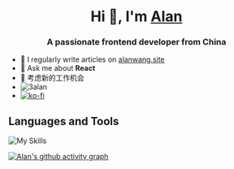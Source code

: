 <!--
**3Alan/3Alan** is a ✨ _special_ ✨ repository because its `README.md` (this file) appears on your GitHub profile.

Here are some ideas to get you started:

- 🔭 I’m currently working on ...
- 🌱 I’m currently learning ...
- 👯 I’m looking to collaborate on ...
- 🤔 I’m looking for help with ...
- 💬 Ask me about ...
- 📫 How to reach me: ...
- 😄 Pronouns: ...
- ⚡ Fun fact: ...
-->
<h1 align="center">Hi 👋, I'm <a href="https://alanwang.site/">Alan</a></h1>
<h3 align="center">A passionate frontend developer from China</h3>

- 📝 I regularly write articles on [alanwang.site](https://www.alanwang.site)
- 💬 Ask me about **React**
- 🔭 考虑新的工作机会
- <img src="https://komarev.com/ghpvc/?username=3alan&label=Profile%20views&color=0e75b6&style=flat" alt="3alan" />
- [![ko-fi](https://ko-fi.com/img/githubbutton_sm.svg)](https://ko-fi.com/N4N1L5Y7V)

##  Languages and Tools
![My Skills](https://skillicons.dev/icons?i=vscode,js,ts,react,jest,nodejs,vue,docker)

[![Alan's github activity graph](https://github-readme-activity-graph.cyclic.app/graph?username=3Alan&theme=react-dark)](https://github.com/ashutosh00710/github-readme-activity-graph)


